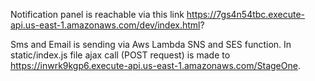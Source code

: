 Notification panel is reachable via this link https://7gs4n54tbc.execute-api.us-east-1.amazonaws.com/dev/index.html?

Sms and Email is sending via Aws Lambda SNS and SES function. In static/index.js file ajax call (POST request) is made to https://inwrk9kgp6.execute-api.us-east-1.amazonaws.com/StageOne. 



